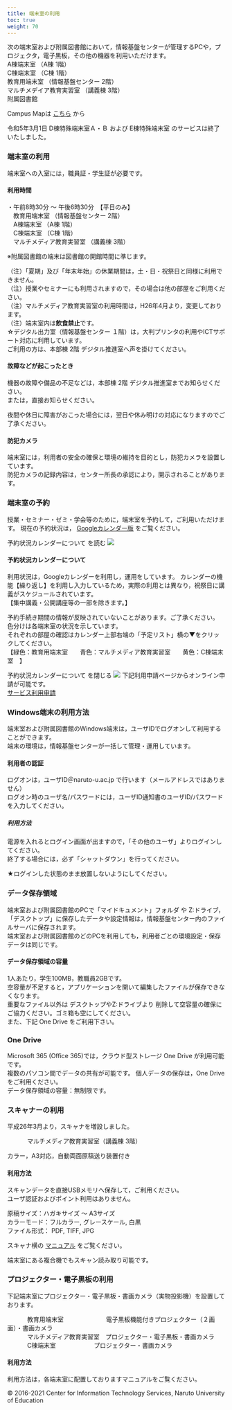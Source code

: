 ```yaml
---
title: 端末室の利用
toc: true
weight: 70
---
```


次の端末室および附属図書館において，情報基盤センターが管理するPCや，プロジェクタ，電子黒板，その他の機器を利用いただけます。  
 A棟端末室 （A棟 1階）  
 C棟端末室 （C棟 1階）  
 教育用端末室 （情報基盤センター 2階）  
 マルチメデイア教育実習室 （講義棟 3階）  
 附属図書館  
 
 Campus Mapは [こちら](//www.naruto-u.ac.jp/campusmap.html) から
 
令和5年3月1日 D棟特殊端末室Ａ・Ｂ および E棟特殊端末室 のサービスは終了いたしました。

### 端末室の利用
端末室への入室には，職員証・学生証が必要です。
  
#### 利用時間
 ・午前8時30分 ～ 午後6時30分　【平日のみ】  
 　教育用端末室 （情報基盤センター 2階）  
 　A棟端末室 （A棟 1階）  
 　C棟端末室 （C棟 1階）  
 　マルチメディア教育実習室 （講義棟 3階）   
  
 ※附属図書館の端末は図書館の開館時間に準じます。
   
 （注）「夏期」及び「年末年始」の休業期間は，土・日・祝祭日と同様に利用できません。   
 （注）授業やセミナーにも利用されますので，その場合は他の部屋をご利用ください。  
 （注）マルチメディア教育実習室の利用時間は，H26年4月より，変更しております。  
 （注）端末室内は**飲食禁止**です。  
 ☆デジタル出力室（情報基盤センター １階）は，大判プリンタの利用やICTサポート対応に利用しています。  
 ご利用の方は、本部棟 2階 デジタル推進室へ声を掛けてください。  
  
#### 故障などが起こったとき
 機器の故障や備品の不足などは，本部棟 2階 デジタル推進室までお知らせください。    
 または，直接お知らせください。
 
 夜間や休日に障害がおこった場合には，翌日や休み明けの対応になりますのでご了承ください。
 
  
#### 防犯カメラ
 端末室には，利用者の安全の確保と環境の維持を目的とし，防犯カメラを設置しています。  
 防犯カメラの記録内容は，センター所長の承認により，開示されることがあります。
 
 
### 端末室の予約
授業・セミナー・ゼミ・学会等のために，端末室を予約して，ご利用いただけます。
 現在の予約状況は，
 [Googleカレンダー版](//www.google.com/calendar/embed?mode=WEEK&height=600&wkst=1&bgcolor=%23FFFFFF&src=support%40naruto-u.ac.jp&color=%232952A3&src=6u77m111rt0p2mq3pgh9q1hclo%40group.calendar.google.com&color=%230D7813&src=p4a9qk1srrclrcr27fktgtlmj0%40group.calendar.google.com&color=%23AB8B00&src=pnbldp9m0a1fjrfoqbeiuqspoo%40group.calendar.google.com&color=%23B1440E&src=ja.japanese%23holiday%40group.v.calendar.google.com&color=%23A32929&ctz=Asia%2FTokyo&src=f5ds9hcppdoh2j335cnnm2vvi8%40group.calendar.google.com&ctz=Asia%2FTokyo)
 をご覧ください。
 
 予約状況カレンダーについて を読む ![](./img/icon-arrow-down-blue.gif)
#### 予約状況カレンダーについて
 利用状況は，Googleカレンダーを利用し，運用をしています。
 カレンダーの機能【繰り返し】を利用し入力しているため，実際の利用とは異なり，祝祭日に講義がスケジュールされています。  
 【集中講義・公開講座等の一部を除きます。】
 
予約手続き期間の情報が反映されていないことがあります。ご了承ください。
 色分けは各端末室の状況を示しています。  
 それぞれの部屋の確認はカレンダー上部右端の「予定リスト」横の▼をクリックしてください。　  
 【緑色：教育用端末室　　青色：マルチメディア教育実習室　　黄色：C棟端末室　】
 
 予約状況カレンダーについて を閉じる ![](./img/icon-arrow-up-blue.gif)
下記利用申請ページからオンライン申請が可能です。  
[サービス利用申請](https://forms.office.com/r/zPdcbcB84a)
 
### Windows端末の利用方法
 端末室および附属図書館のWindows端末は，ユーザIDでログオンして利用することができます。  
 端末の環境は，情報基盤センターが一括して管理・運用しています。
 
#### 利用者の認証
 ログオンは，ユーザID＠naruto-u.ac.jp で行います（メールアドレスではありません）  
 ログオン時のユーザ名/パスワードには，ユーザID通知書のユーザID/パスワードを入力してください。
 
##### 利用方法
電源を入れるとログイン画面が出ますので，「その他のユーザ」よりログインしてください。  
終了する場合には，必ず「シャットダウン」を行ってください。  

 ★ログインした状態のまま放置しないようにしてください。
 
### データ保存領域
 端末室および附属図書館のPCで「マイドキュメント」フォルダ や Z:ドライブ，「デスクトップ」に保存したデータや設定情報は，情報基盤センター内のファイルサーバに保存されます。  
 端末室および附属図書館のどのPCを利用しても，利用者ごとの環境設定・保存データは同じです。  
#### データ保存領域の容量
 1人あたり，学生100MB，教職員2GBです。  
 空容量が不足すると，アプリケーションを開いて編集したファイルが保存できなくなります。  
 重要なファイル以外は デスクトップやZ:ドライブより 削除して空容量の確保にご協力ください。ゴミ箱も空にしてください。  
 また、下記 One Drive をご利用下さい。
 
### One Drive
 Microsoft 365 (Office 365)では，クラウド型ストレージ One Drive が利用可能です。  
複数のパソコン間でデータの共有が可能です。
個人データの保存は，One Driveをご利用ください。  
 データ保存領域の容量：無制限です。
 
### スキャナーの利用
 平成26年3月より，スキャナを増設しました。
 
 　　　 マルチメディア教育実習室（講義棟 3階）
 
カラー，A3対応，自動両面原稿送り装置付き
#### 利用方法
 スキャンデータを直接USBメモリへ保存して，ご利用ください。  
 ユーザ認証およびポイント利用はありません。
 
 原稿サイズ：ハガキサイズ ～ A3サイズ  
 カラーモード：フルカラー, グレースケール, 白黒  
 ファイル形式： PDF, TIFF, JPG
 
 スキャナ横の [マニュアル](スキャナ_利用方法更新.pdf) をご覧ください。
 
 端末室にある複合機でもスキャン読み取り可能です。
 
### プロジェクター・電子黒板の利用
 下記端末室にプロジェクター・電子黒板・書画カメラ（実物投影機）を設置しております。
 
 　　　 教育用端末室　　　　　　　電子黒板機能付きプロジェクター（２画面）・書画カメラ  
 　　　 マルチメディア教育実習室　プロジェクター・電子黒板・書画カメラ  
 　　　 C棟端末室　　　　　  　プロジェクター・書画カメラ
#### 利用方法
 利用方法は，各端末室に配置しておりますマニュアルをご覧ください。
 
 

© 2016-2021 Center for Information Technology Services, Naruto University of Education
 
